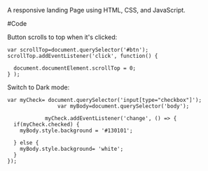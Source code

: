A responsive landing Page using HTML, CSS, and JavaScript.

#Code

Button scrolls to top when it's clicked:
```
var scrollTop=document.querySelector('#btn');
scrollTop.addEventListener('click', function() {

  document.documentElement.scrollTop = 0; 
} );
```

Switch to Dark mode:

```
var myCheck= document.querySelector('input[type="checkbox"]');
				var myBody=document.querySelector('body');

			myCheck.addEventListener('change', () => {
  if(myCheck.checked) {
    myBody.style.background = '#130101';
    
  } else {
    myBody.style.background= 'white';
  }
});
```
